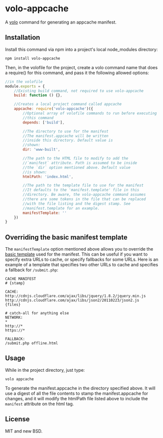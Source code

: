 # volo-appcache

A [volo](https://github.com/volojs/volo) command for generating an appcache
manifest.

## Installation

Install this command via npm into a project's local node_modules directory:

    npm install volo-appcache

Then, in the volofile for the project, create a volo command name that
does a require() for this command, and pass it the following allowed options:

```javascript
//in the volofile
module.exports = {
    //Existing build command, not required to use volo-appcache
    build: function () {},

    //Creates a local project command called appcache
    appcache: require('volo-appcache')({
        //Optional array of volofile commands to run before executing
        //this command
        depends: ['build'],

        //The directory to use for the manifest
        //The manifest.appcache will be written
        //inside this directory. Default value is
        //shown:
        dir: 'www-built',

        //The path to the HTML file to modify to add the
        //`manifest` attribute. Path is assumed to be inside
        //the `dir` option mentioned above. Default value
        //is shown:
        htmlPath: 'index.html',

        //The path to the template file to use for the manifest
        //It defaults to the 'manifest.template' file in this
        //directory. Be aware, the volo-appcache command assumes
        //there are some tokens in the file that can be replaced
        //with the file listing and the digest stamp. See
        //manifest.template for an example.
        manifestTemplate: ''
    })
}
```

## Overriding the basic manifest template

The `manifestTemplate` option mentioned above allows you to override the
[basic template](https://github.com/volojs/volo-appcache/blob/master/manifest.template)
used for the manifest. This can be useful if you want to specify  extra URLs to
cache, or specify fallbacks for some URLs. Here is an example of a template
that specifies two other URLs to cache and specifies a fallback for
`/submit.php`:

```text
CACHE MANIFEST
# {stamp}

CACHE:
http://cdnjs.cloudflare.com/ajax/libs/jquery/1.8.2/jquery.min.js
http://cdnjs.cloudflare.com/ajax/libs/json2/20110223/json2.js
{files}

# catch-all for anything else
NETWORK:
*
http://*
https://*

FALLBACK:
/submit.php offline.html
```

## Usage

While in the project directory, just type:

    volo appcache

To generate the manifest.appcache in the directory specified above. It will
use a digest of all the file contents to stamp the manifest.appcache for
changes, and it will modify the htmlPath file listed above to include the
`manifest` attribute on the html tag.

## License

MIT and new BSD.

